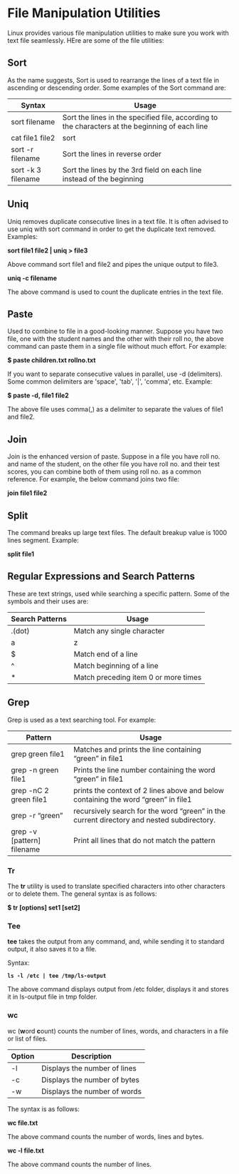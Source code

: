 # File Manipulation Utilities

Linux provides various file manipulation utilities to make sure you work with text file seamlessly. HEre are some of the file utilities:

## Sort

As the name suggests, Sort is used to rearrange the lines of a text file in ascending or descending order. Some examples of the Sort command are:

| Syntax | Usage |
| --- | --- |
| sort filename | Sort the lines in the specified file, according to the characters at the beginning of each line |
| cat file1 file2 | sort | Combine the two files, then sort the lines and display the output on the terminal |
| sort -r filename | Sort the lines in reverse order |
| sort -k 3 filename | Sort the lines by the 3rd field on each line instead of the beginning |

## Uniq

Uniq removes duplicate consecutive lines in a text file. It is often advised to use uniq with sort command in order to get the duplicate text removed. Examples:

**sort file1 file2 | uniq > file3**

Above command sort file1 and file2 and pipes the unique output to file3.

**uniq -c filename**

The above command is used to count the duplicate entries in the text file.

## Paste

Used to combine to file in a good-looking manner. Suppose you have two file, one with the student names and the other with their roll no, the above command can paste them in a single file without much effort. For example:

**$ paste children.txt rollno.txt**

If you want to separate consecutive values in parallel, use -d (delimiters). Some common delimiters are 'space', 'tab', '|', 'comma', etc. Example:

**$ paste -d, file1 file2**

The above file uses comma(,) as a delimiter to separate the values of file1 and file2.

## Join

Join is the enhanced version of paste. Suppose in a file you have roll no. and name of the student, on the other file you have roll no. and their test scores, you can combine both of them using roll no. as a common reference. For example, the below  command joins two file:

**join file1 file2**

## Split

The command breaks up large text files. The default breakup value is 1000 lines segment. Example:

**split file1**

## Regular Expressions and Search Patterns

These are text strings, used while searching a specific pattern. Some of the symbols and their uses are:

| Search Patterns | Usage |
| --- | --- |
| .(dot) | Match any single character |
| a|z | Match a or z |
| $ | Match end of a line |
| ^ | Match beginning of a line |
| * | Match preceding item 0 or more times |

## Grep

Grep is used as a text searching tool. For example:

| Pattern | Usage |
| --- | --- |
| grep green file1 | Matches and prints the line containing “green” in file1 |
| grep -n green file1 | Prints the line number containing the word “green” in file1 |
| grep -nC 2 green file1 | prints the context of 2 lines above and below containing the word “green” in file1 |
| grep -r “green” | recursively search for the word “green”  in the current directory and nested subdirectory. |
| grep -v [pattern] filename | Print all lines that do not match the pattern |

### Tr

The **tr** utility is used to translate specified characters into other characters or to delete them. The general syntax is as follows:

**$ tr [options] set1 [set2]**

### Tee

**tee** takes the output from any command, and, while sending it to standard output, it also saves it to a file.

Syntax:

**`ls -l /etc | tee /tmp/ls-output`**

The above command displays output from /etc folder, displays it and stores it in ls-output file in tmp folder.

### wc

wc (**w**ord **c**ount) counts the number of lines, words, and characters in a file or list of files. 

| Option | Description |
| --- | --- |
| -l | Displays the number of lines |
| -c | Displays the number of bytes |
| -w | Displays the number of words |

The syntax is as follows:

**wc file.txt**

The above command counts the number of words, lines and bytes.

**wc -l file.txt**

The above command counts the number of lines.
